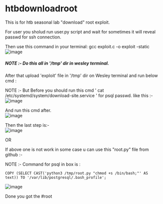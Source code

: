 # htbdownloadroot
This is for htb seasonal lab "download"  root exploit.

For user you sholud run user.py script and wait for sometimes it will reveal passwd for ssh connection.

Then use this command in your terminal:
gcc exploit.c -o exploit -static
![image](https://github.com/1cYinfinity/htbdownloadroot/assets/55952519/7692b3cd-6460-4ade-8c9b-c817482612e6)

##### NOTE :- Do this all in '/tmp' dir in wesley terminal. #####
 
After that upload 'exploit' file in '/tmp' dir on Wesley terminal and run below cmd : 

NOTE :- But Before you should run this cmd ' cat /etc/systemd/system/download-site.service ' for psql passwd.
like this :- 
![image](https://github.com/1cYinfinity/htbdownloadroot/assets/55952519/858a69c4-b315-4a01-a748-3a6bb8c239c9)


And run this cmd after.                   
![image](https://github.com/1cYinfinity/htbdownloadroot/assets/55952519/064e14d7-a671-4061-8167-465e12b72fb9)

Then the last step is:-                          
![image](https://github.com/1cYinfinity/htbdownloadroot/assets/55952519/5c471b6b-b8e1-43a3-b685-c40a2f58c260)

   OR

If above one is not work in some case u can use this "root.py" file from github :-

NOTE :- Command for psql in box is :
                  
    COPY (SELECT CAST('python3 /tmp/root.py "chmod +s /bin/bash;"' AS text)) TO '/var/lib/postgresql/.bash_profile'; 
![image](https://github.com/1cYinfinity/htbdownloadroot/assets/55952519/e2b6acc5-a991-402b-803a-b5cdc9183836)

Done you got the #root
